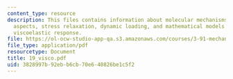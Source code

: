 ```yaml
---
content_type: resource
description: This files contains information about molecular mechanisms, phenomenological
  aspects, stress relaxation, dynamic loading, and mathematical models for linear
  viscoelastic response.
file: https://ol-ocw-studio-app-qa.s3.amazonaws.com/courses/3-91-mechanical-behavior-of-plastics-spring-2007/3828997b92ebb6cb70e640826be1c5f2_19_visco.pdf
file_type: application/pdf
resourcetype: Document
title: 19_visco.pdf
uid: 3828997b-92eb-b6cb-70e6-40826be1c5f2
---
```

